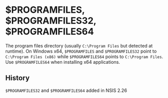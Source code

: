 # $PROGRAMFILES, $PROGRAMFILES32, $PROGRAMFILES64

The program files directory (usually `C:\Program Files` but detected at runtime). On Windows x64, `$PROGRAMFILES` and `$PROGRAMFILES32` point to `C:\Program Files (x86)` while `$PROGRAMFILES64` points to `C:\Program Files`. Use `$PROGRAMFILES64` when installing x64 applications.

## History

`$PROGRAMFILES32` and `$PROGRAMFILES64` added in NSIS 2.26
